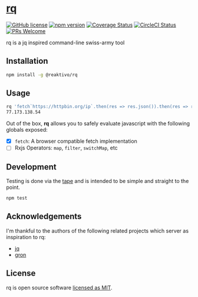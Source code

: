 # [rq](https://github.com/reaktivo/rq/)

[![GitHub license](https://img.shields.io/badge/license-MIT-blue.svg)](https://github.com/reaktivo/rq/blob/master/LICENSE) [![npm version](https://img.shields.io/npm/v/@reaktivo/rq.svg?style=flat)](https://www.npmjs.com/package/@reaktivo/rq) [![Coverage Status](https://img.shields.io/coveralls/reaktivo/rq/master.svg?style=flat)](https://coveralls.io/github/reaktivo/rq?branch=master) [![CircleCI Status](https://circleci.com/gh/reaktivo/rq.svg?style=shield&circle-token=:circle-token)](https://circleci.com/gh/reaktivo/rq) [![PRs Welcome](https://img.shields.io/badge/PRs-welcome-brightgreen.svg)](https://github.com/reaktivo/rq/compare)

rq is a jq inspired command-line swiss-army tool

## Installation

```sh
npm install -g @reaktivo/rq
```

## Usage

```sh
rq 'fetch`https://httpbin.org/ip`.then(res => res.json()).then(res => res.origin)'
77.173.138.54
```

Out of the box, **rq** allows you to safely evaluate
javascript with the following globals exposed:

* [x] `fetch`: A browser compatible fetch implementation
* [ ] Rxjs Operators: `map`, `filter`, `switchMap`, etc

## Development

Testing is done via the [tape](https://github.com/substack/tape) and
is intended to be simple and straight to the point.

```sh
npm test
```

## Acknowledgements

I'm thankful to the authors of the following related projects which server as inspiration to rq:

* [jq](https://stedolan.github.io/jq/)
* [gron](https://github.com/tomnomnom/gron)

## License

rq is open source software [licensed as MIT](https://github.com/reaktivo/rq/blob/master/LICENSE).
